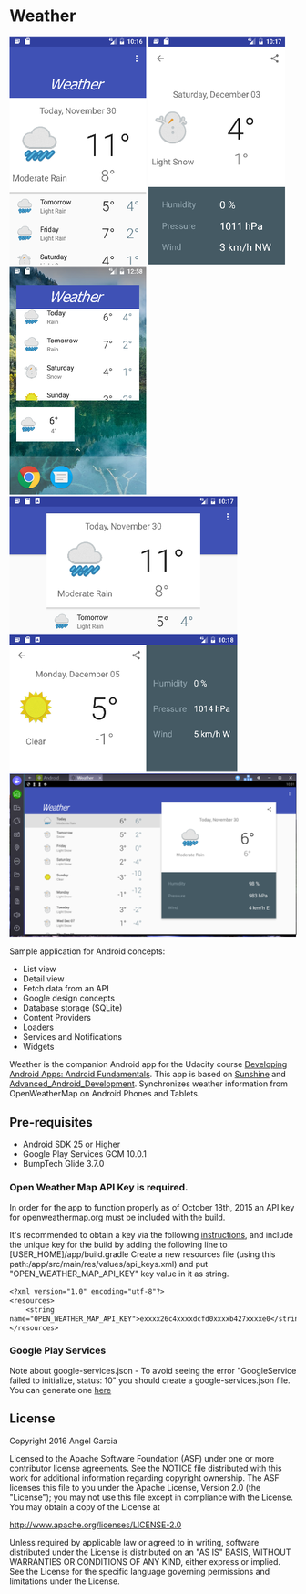 Weather
========

![Scheme](/readmeImages/Screenshot_1480565804.png)
![Scheme](/readmeImages/Screenshot_1480565868.png)
![Scheme](/readmeImages/Screenshot_1480618685.png)
![Scheme](/readmeImages/Screenshot_1480565881.png)
![Scheme](/readmeImages/Screenshot_1480565890.png)
![Scheme](/readmeImages/final_bstSnapshot_32292.png)

Sample application for Android concepts:
- List view
- Detail view
- Fetch data from an API
- Google design concepts
- Database storage (SQLite)
- Content Providers
- Loaders
- Services and Notifications
- Widgets
 
Weather is the companion Android app for the Udacity course [Developing Android Apps: Android Fundamentals](https://www.udacity.com/course/ud853).
This app is based on [Sunshine](https://github.com/udacity/Sunshine) and [Advanced_Android_Development](https://github.com/udacity/Advanced_Android_Development/).
Synchronizes weather information from OpenWeatherMap on Android Phones and Tablets.


Pre-requisites
--------------
- Android SDK 25 or Higher
- Google Play Services GCM 10.0.1
- BumpTech Glide 3.7.0

### Open Weather Map API Key is required.

In order for the app to function properly as of October 18th, 2015 an API key for openweathermap.org must be included with the build.

It's recommended to obtain a key via the following [instructions](http://openweathermap.org/appid#use), and include the unique key for the build by adding the following line to [USER_HOME]/app/build.gradle
Create a new resources file (using this path:/app/src/main/res/values/api_keys.xml) and put "OPEN_WEATHER_MAP_API_KEY" key value in it as string.

```
<?xml version="1.0" encoding="utf-8"?>
<resources>
    <string name="OPEN_WEATHER_MAP_API_KEY">exxxx26c4xxxxdcfd0xxxxb427xxxxe0</string>
</resources>
```

### Google Play Services

Note about google-services.json - To avoid seeing the error "GoogleService failed to initialize, status: 10" you should create a google-services.json file.
You can generate one [here](https://developers.google.com/mobile/add?platform=android)



License
-------
Copyright 2016 Angel Garcia

Licensed to the Apache Software Foundation (ASF) under one or more contributor
license agreements.  See the NOTICE file distributed with this work for
additional information regarding copyright ownership.  The ASF licenses this
file to you under the Apache License, Version 2.0 (the "License"); you may not
use this file except in compliance with the License.  You may obtain a copy of
the License at

http://www.apache.org/licenses/LICENSE-2.0

Unless required by applicable law or agreed to in writing, software
distributed under the License is distributed on an "AS IS" BASIS, WITHOUT
WARRANTIES OR CONDITIONS OF ANY KIND, either express or implied.  See the
License for the specific language governing permissions and limitations under
the License.

